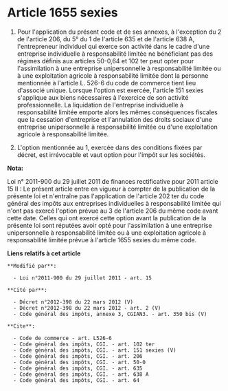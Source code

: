 # Article 1655 sexies

1. Pour l'application du présent code et de ses annexes, à l'exception du 2 de l'article 206, du 5° du 1 de l'article 635 et
de l'article 638 A, l'entrepreneur individuel qui exerce son activité dans le cadre d'une entreprise individuelle à
responsabilité limitée ne bénéficiant pas des régimes définis aux articles 50-0,64 et 102 ter peut opter pour l'assimilation
à une entreprise unipersonnelle à responsabilité limitée ou à une exploitation agricole à responsabilité limitée dont la
personne mentionnée à l'article L. 526-6 du code de commerce tient lieu d'associé unique. Lorsque l'option est exercée,
l'article 151 sexies s'applique aux biens nécessaires à l'exercice de son activité professionnelle. La liquidation de
l'entreprise individuelle à responsabilité limitée emporte alors les mêmes conséquences fiscales que la cessation
d'entreprise et l'annulation des droits sociaux d'une entreprise unipersonnelle à responsabilité limitée ou d'une
exploitation agricole à responsabilité limitée. 

2. L'option mentionnée au 1, exercée dans des conditions fixées par décret, est irrévocable et vaut option pour l'impôt sur
les sociétés.

**Nota:**

Loi n° 2011-900 du 29 juillet 2011 de finances rectificative pour 2011 article 15 II :  Le présent article entre en vigueur à
compter de la publication de la présente loi et n'entraîne pas l'application de l'article 202 ter du code général des impôts
aux entreprises individuelles à responsabilité limitée qui n'ont pas exercé l'option prévue au 3 de l'article 206 du même
code avant cette date. Celles qui ont exercé cette option avant la publication de la présente loi sont réputées avoir opté
pour l'assimilation à une entreprise unipersonnelle à responsabilité limitée ou à une exploitation agricole à responsabilité
limitée prévue à l'article 1655 sexies du même code.

**Liens relatifs à cet article**

	**Modifié par**:

	  - Loi n°2011-900 du 29 juillet 2011 - art. 15

	**Cité par**:

	  - Décret n°2012-398 du 22 mars 2012 (V)
	  - Décret n°2012-398 du 22 mars 2012 - art. 2 (V)
	  - Code général des impôts, annexe 3, CGIAN3. - art. 350 bis (V)

	**Cite**:

	  - Code de commerce - art. L526-6
	  - Code général des impôts, CGI. - art. 102 ter
	  - Code général des impôts, CGI. - art. 151 sexies (V)
	  - Code général des impôts, CGI. - art. 206
	  - Code général des impôts, CGI. - art. 50-0
	  - Code général des impôts, CGI. - art. 635
	  - Code général des impôts, CGI. - art. 638 A
	  - Code général des impôts, CGI. - art. 64
